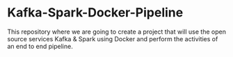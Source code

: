 # Kafka-Spark-Docker-Pipeline
This repository where we are going to create a project that will use the open source services Kafka &amp; Spark using Docker and perform the activities of an end to end pipeline.
